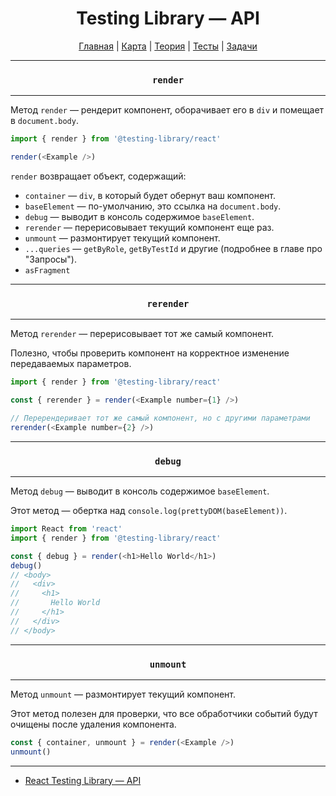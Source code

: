 <div align="center">

# Testing Library — API

[Главная](https://github.com/dollaween/junior-roadmap/)
|
[Карта](/roadmap/README.md)
|
[Теория](/theory/README.md)
|
[Тесты](/tests/README.md)
|
[Задачи](/tasks/README.md)

</div>

---

<div align="center">

### `render`

</div>

---

Метод `render` — рендерит компонент, оборачивает его в `div` и помещает в `document.body`.

```js
import { render } from '@testing-library/react'

render(<Example />)
```

`render` возвращает объект, содержащий:
- `container` — `div`, в который будет обернут ваш компонент.
- `baseElement` — по-умолчанию, это ссылка на `document.body`.
- `debug` — выводит в консоль содержимое `baseElement`.
- `rerender` — перерисовывает текущий компонент еще раз.
- `unmount` — размонтирует текущий компонент.
- `...queries` — `getByRole`, `getByTestId` и другие (подробнее в главе про "Запросы").
- `asFragment`


---

<div align="center">

### `rerender`

</div>

---

Метод `rerender` — перерисовывает тот же самый компонент.

Полезно, чтобы проверить компонент на корректное изменение передаваемых параметров.

```js
import { render } from '@testing-library/react'

const { rerender } = render(<Example number={1} />)

// Перерендеривает тот же самый компонент, но с другими параметрами
rerender(<Example number={2} />)
```


---

<div align="center">

### `debug`

</div>

---

Метод `debug` — выводит в консоль содержимое `baseElement`.

Этот метод — обертка над `console.log(prettyDOM(baseElement))`.

```js
import React from 'react'
import { render } from '@testing-library/react'

const { debug } = render(<h1>Hello World</h1>)
debug()
// <body>
//   <div>
//     <h1>
//       Hello World
//     </h1>
//   </div>
// </body>
```

---

<div align="center">

### `unmount`

</div>

---

Метод `unmount` — размонтирует текущий компонент.

Этот метод полезен для проверки, что все обработчики событий будут очищены после удаления компонента.

```js
const { container, unmount } = render(<Example />)
unmount()
```



---

- [React Testing Library — API](https://testing-library.com/docs/react-testing-library/api)
